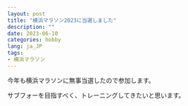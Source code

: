 ```yaml
---
layout: post
title: "横浜マラソン2023に当選しました"
description: ""
date: 2023-06-10
categories: hobby
lang: ja_JP
tags:
- 横浜マラソン
---
```


今年も横浜マラソンに無事当選したので参加します。

サブフォーを目指すべく、トレーニングしてきたいと思います。
